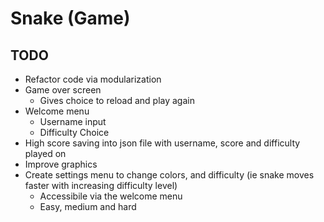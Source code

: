 # Snake (Game)

## TODO
* Refactor code via modularization
* Game over screen
    * Gives choice to reload and play again
* Welcome menu
    * Username input
    * Difficulty Choice
* High score saving into json file with username, score and difficulty played 
on
* Improve graphics
* Create settings menu to change colors, and difficulty (ie snake moves faster 
with increasing difficulty level)
    * Accessibile via the welcome menu
    * Easy, medium and hard

